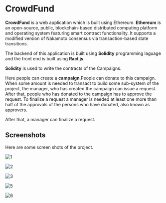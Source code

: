 # CrowdFund

**CrowdFund** is a web application which is built using Ethereum. 
**Ethereum** is an open-source, public, blockchain-based distributed computing platform and operating system featuring smart 
contract functionality. It supports a modified version of Nakamoto consensus via transaction-based state transitions.

The backend of this application is built using **Solidity** programming laguage and the front end is built using **Ract js**. 

**Solidity** is used to write the contracts of the Campaigns.

Here people can create a **campaign**.People can donate to this campaign. When some amount is needed to transact to build some 
sub-system of the project, the manager, who has created the campaign can issue a request. After that, people who has donated to
the campaign has to approve the request. To finalize a request a manager is needed at least one more than half of the approvals
of the persons who have donated, also known as approvers.

After that, a manager can finalize a request.

## Screenshots
Here are some screen shots of the project.

![1](https://user-images.githubusercontent.com/19304394/41728642-17e86a60-7599-11e8-88ea-063595680197.png)

![2](https://user-images.githubusercontent.com/19304394/41728740-532a67cc-7599-11e8-840e-327c0a80d204.png)

![3](https://user-images.githubusercontent.com/19304394/41728765-647d7be0-7599-11e8-8c28-6c8f2bfb0799.png)

![5](https://user-images.githubusercontent.com/19304394/41728850-a134f946-7599-11e8-8cd2-91e9a706a5a8.png)


![6](https://user-images.githubusercontent.com/19304394/41729002-fd77f032-7599-11e8-83e1-15e805556bbb.png)
